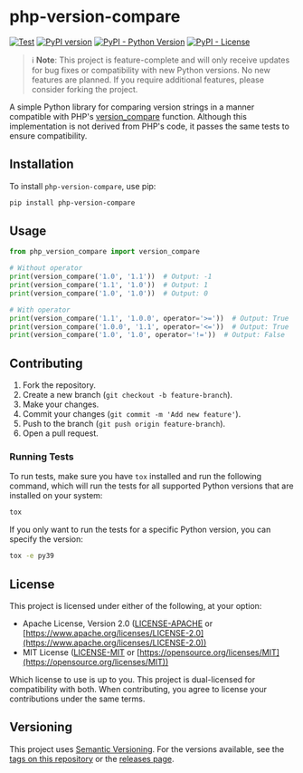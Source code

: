 # php-version-compare

[![Test](https://github.com/marcfrederick/php-version-compare/actions/workflows/test.yml/badge.svg)](https://github.com/marcfrederick/php-version-compare/actions/workflows/test.yml)
[![PyPI version](https://badge.fury.io/py/php-version-compare.svg)](https://badge.fury.io/py/php-version-compare)
[![PyPI - Python Version](https://img.shields.io/pypi/pyversions/php-version-compare)](https://pypi.org/project/php-version-compare/)
[![PyPI - License](https://img.shields.io/pypi/l/php-version-compare)](https://pypi.org/project/php-version-compare/)

> ℹ️ **Note**: This project is feature-complete and will only receive updates for bug fixes or compatibility with new
> Python versions. No new features are planned. If you require additional features, please consider forking the project.

A simple Python library for comparing version strings in a manner compatible with PHP's
[version_compare](https://www.php.net/manual/en/function.version-compare.php) function.
Although this implementation is not derived from PHP's code, it passes the same tests to ensure compatibility.

## Installation

To install `php-version-compare`, use pip:

```bash
pip install php-version-compare
```

## Usage

```python
from php_version_compare import version_compare

# Without operator
print(version_compare('1.0', '1.1'))  # Output: -1
print(version_compare('1.1', '1.0'))  # Output: 1
print(version_compare('1.0', '1.0'))  # Output: 0

# With operator
print(version_compare('1.1', '1.0.0', operator='>='))  # Output: True
print(version_compare('1.0.0', '1.1', operator='<='))  # Output: True
print(version_compare('1.0', '1.0', operator='!='))  # Output: False
```

## Contributing

1. Fork the repository.
2. Create a new branch (`git checkout -b feature-branch`).
3. Make your changes.
4. Commit your changes (`git commit -m 'Add new feature'`).
5. Push to the branch (`git push origin feature-branch`).
6. Open a pull request.

### Running Tests

To run tests, make sure you have `tox` installed and run the following command, which will run the tests for all
supported Python versions that are installed on your system:

```bash
tox
```

If you only want to run the tests for a specific Python version, you can specify the version:

```bash
tox -e py39
```

## License

This project is licensed under either of the following, at your option:

- Apache License, Version 2.0 ([LICENSE-APACHE](LICENSE-APACHE) or
  [https://www.apache.org/licenses/LICENSE-2.0](https://www.apache.org/licenses/LICENSE-2.0))
- MIT License ([LICENSE-MIT](LICENSE-MIT) or
  [https://opensource.org/licenses/MIT](https://opensource.org/licenses/MIT))

Which license to use is up to you. This project is dual-licensed for compatibility with both.
When contributing, you agree to license your contributions under the same terms.

## Versioning

This project uses [Semantic Versioning](https://semver.org/). For the versions available, see
the [tags on this repository](https://github.com/marcfrederick/php-version-compare/tags) or the
[releases page](https://github.com/marcfrederick/php-version-compare/releases).
